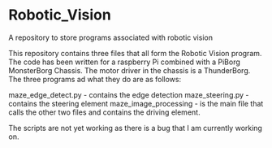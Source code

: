 # Robotic_Vision
A repository to store programs associated with robotic vision

This repository contains three files that all form the Robotic Vision program. The code has been written for a raspberry Pi
combined with a PiBorg MonsterBorg Chassis. 
The motor driver in the chassis is a ThunderBorg. 
The three programs ad what they do are as follows:

maze_edge_detect.py - contains the edge detection 
maze_steering.py - contains the steering element
maze_image_processing - is the main file that calls the other two files and contains the driving element.

The scripts are not yet working as there is a bug that I am currently working on.
